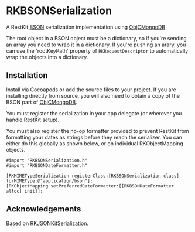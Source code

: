 RKBSONSerialization
===================

A RestKit [BSON][] serialization implementation using [ObjCMongoDB][]

The root object in a BSON object must be a dictionary, so if you're sending an array you need to wrap it in a dictionary. If you're pushing an arary, you can use the 'rootKeyPath' property of `RKRequestDescriptor` to automatically wrap the objects into a dictionary.

## Installation

Install via Cocoapods or add the source files to your project. If you are
installing directly from source, you will also need to obtain a copy of the BSON
part of [ObjCMongoDB][].

You must register the serialization in your app delegate (or wherever you handle RestKit setup).

You must also register the no-op formatter provided to prevent RestKit from formatting your dates as strings before they reach the serializer. You can either do this globally as shown below, or on individual RKObjectMapping objects.

``` objc
#import "RKBSONSerialization.h"
#import "RKBSONDateFormatter.h"

[RKMIMETypeSerialization registerClass:[RKBSONSerialization class] forMIMEType:@"application/bson"];
[RKObjectMapping setPreferredDateFormatter:[[RKBSONDateFormatter alloc] init]];

```

## Acknowledgements

Based on [RKJSONKitSerialization][].

[ObjCMongoDB]: https://github.com/paulmelnikow/ObjCMongoDB
[BSON]: http://bsonspec.org/
[RKJSONKitSerialization]: https://github.com/RestKit/RKJSONKitSerialization